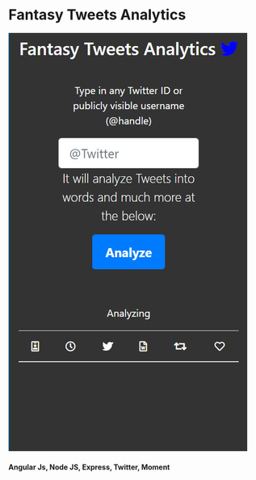 # Fantasy Tweets Analytics


![alt review: Fantasy Tweets Analytics](./public/docs/FantasyTweetsAnalytics.jpg)

#### Angular Js, Node JS, Express, Twitter, Moment